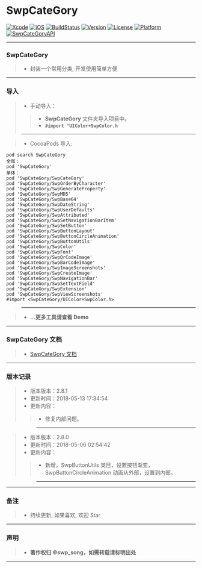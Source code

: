 # SwpCateGory

[![Xcode](https://img.shields.io/badge/Xcode-9.3-25B1F6.svg)](https://developer.apple.com/xcode)
[![iOS](https://img.shields.io/badge/iOS-8.0+-1C75AF.svg)](https://developer.apple.com/xcode)
[![BuildStatus](https://travis-ci.org/swp-song/SwpCateGory.svg?branch=master)](https://travis-ci.org/swp-song/SwpCateGory) 
[![Version](https://img.shields.io/cocoapods/v/SwpCateGory.svg?style=flat)](http://cocoapods.org/pods/SwpCateGory) 
[![License](https://img.shields.io/cocoapods/l/SwpCateGory.svg?style=flat)](http://cocoapods.org/pods/SwpCateGory) 
[![Platform](https://img.shields.io/cocoapods/p/SwpCateGory.svg?style=flat)](http://cocoapods.org/pods/SwpCateGory)
[![SwpCateGoryAPI](https://img.shields.io/badge/SwpCateGoryAPI-v2.8.1-44E0D3.svg)](https://swp-song.com/docs/SwpCateGory/)

-------

### SwpCateGory

> * 封装一个常用分类, 开发使用简单方便

-------

### 导入

> * 手动导入：
>
>> * **SwpCateGory** 文件夹导入项目中。
>> * **`#import "UIColor+SwpColor.h`**
>>
> -------

> * CocoaPods 导入:
>
```run
pod search SwpCateGory
全部：
pod 'SwpCateGory'
单体：
pod 'SwpCateGory/SwpCateGory'
pod 'SwpCateGory/SwpOrderByCharacter'
pod 'SwpCateGory/SwpGenerateProperty'
pod 'SwpCateGory/SwpMD5'
pod 'SwpCateGory/SwpBase64'
pod 'SwpCateGory/SwpDateString'
pod 'SwpCateGory/SwpUserDefaults'
pod 'SwpCateGory/SwpAttributed'
pod 'SwpCateGory/SwpSetNavigationBarItem'
pod 'SwpCateGory/SwpSetButton'
pod 'SwpCateGory/SwpButtonLayout'
pod 'SwpCateGory/SwpButtonCircleAnimation'
pod 'SwpCateGory/SwpButtonUtils'
pod 'SwpCateGory/SwpColor'
pod 'SwpCateGory/SwpFont'
pod 'SwpCateGory/SwpQrCodeImage'
pod 'SwpCateGory/SwpBarCodeImage'
pod 'SwpCateGory/SwpImageScreenshots'
pod 'SwpCateGory/SwpCreateImage'
pod 'SwpCateGory/SwpNavigationBar'
pod 'SwpCateGory/SwpSetTextField'
pod 'SwpCateGory/SwpExtension'
pod 'SwpCateGory/SwpViewScreenshots'
#import <SwpCateGory/UIColor+SwpColor.h>
```

> -------

> * **...更多工具请查看 Demo**

-------

### SwpCateGory 文档

> * [SwpCateGory 文档](https://swp-song.com/docs/SwpCateGory/)

-------

### 版本记录


> * 版本版本：2.8.1
> * 更新时间：2018-05-13 17:34:54
> * 更新内容：
>
>> *  修复内部问题。

>> -------

> * 版本版本：2.8.0
> * 更新时间：2018-05-06 02:54:42
> * 更新内容：
>
>> * 新增，SwpButtonUtils 类目，设置按钮渐变，SwpButtonCircleAnimation 动画从外部，设置到内部。

>> -------




-------


### 备注

> * 持续更新, 如果喜欢, 欢迎 Star

-------

### 声明

 > * **著作权归 ©swp_song，如需转载请标明出处**

-------


